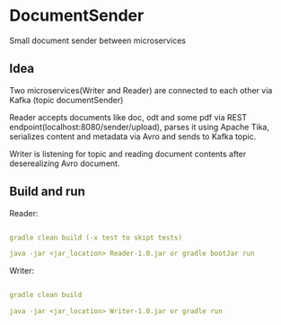 # DocumentSender
Small document sender between microservices


## Idea

Two microservices(Writer and Reader) are connected to each other via Kafka (topic documentSender)

Reader accepts documents like doc, odt and some pdf via REST endpoint(localhost:8080/sender/upload),
parses it using Apache Tika, serializes content and metadata via Avro and sends to Kafka topic.

Writer is listening for topic and reading document contents after deserealizing Avro document.


## Build and run

Reader:
```yml

gradle clean build (-x test to skipt tests)

java -jar <jar_location> Reader-1.0.jar or gradle bootJar run
```

Writer:
```yml

gradle clean build

java -jar <jar_location> Writer-1.0.jar or gradle run
```
